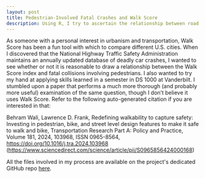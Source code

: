 ```yaml
---
layout: post
title: Pedestrian-Involved Fatal Crashes and Walk Score
description: Using R, I try to ascertain the relationship between road safety and walkability.
---
```


As someone with a personal interest in urbanism and transportation, Walk Score has been a fun tool with which to compare different U.S. cities. When I discovered that the National Highway Traffic Safety Administration maintains an annually updated database of deadly car crashes, I wanted to see whether or not it is reasonable to draw a relationship between the Walk Score index and fatal collisions involving pedestrians. I also wanted to try my hand at applying skills learned in a semester in DS 1000 at Vanderbilt. I stumbled upon a paper that performs a much more thorough (and probably more useful) examination of the same question, though I don’t believe it uses Walk Score. Refer to the following auto-generated citation if you are interested in that:

  Behram Wali, Lawrence D. Frank,
    Redefining walkability to capture safety: Investing in pedestrian, bike, and street level design features to make it safe to walk and bike,
    Transportation Research Part A: Policy and Practice, Volume 181, 2024, 103968, ISSN 0965-8564, https://doi.org/10.1016/j.tra.2024.103968
    (https://www.sciencedirect.com/science/article/pii/S0965856424000168)

All the files involved in my process are available on the project's dedicated GitHub repo [here](https://github.com/jadannanwosu/Walk-Score-FARS).

